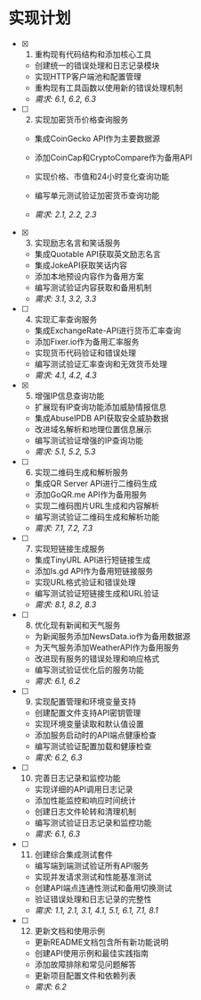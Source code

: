 # 实现计划

- [x] 1. 重构现有代码结构和添加核心工具


  - 创建统一的错误处理和日志记录模块
  - 实现HTTP客户端池和配置管理
  - 重构现有工具函数以使用新的错误处理机制
  - _需求: 6.1, 6.2, 6.3_



- [ ] 2. 实现加密货币价格查询服务
  - 集成CoinGecko API作为主要数据源
  - 添加CoinCap和CryptoCompare作为备用API
  - 实现价格、市值和24小时变化查询功能



  - 编写单元测试验证加密货币查询功能
  - _需求: 2.1, 2.2, 2.3_

- [x] 3. 实现励志名言和笑话服务


  - 集成Quotable API获取英文励志名言
  - 集成JokeAPI获取笑话内容
  - 添加本地预设内容作为备用方案
  - 编写测试验证内容获取和备用机制
  - _需求: 3.1, 3.2, 3.3_



- [ ] 4. 实现汇率查询服务
  - 集成ExchangeRate-API进行货币汇率查询
  - 添加Fixer.io作为备用汇率服务
  - 实现货币代码验证和错误处理
  - 编写测试验证汇率查询和无效货币处理
  - _需求: 4.1, 4.2, 4.3_

- [x] 5. 增强IP信息查询功能

  - 扩展现有IP查询功能添加威胁情报信息
  - 集成AbuseIPDB API获取安全威胁数据
  - 改进域名解析和地理位置信息展示
  - 编写测试验证增强的IP查询功能
  - _需求: 5.1, 5.2, 5.3_

- [ ] 6. 实现二维码生成和解析服务
  - 集成QR Server API进行二维码生成
  - 添加GoQR.me API作为备用服务
  - 实现二维码图片URL生成和内容解析
  - 编写测试验证二维码生成和解析功能
  - _需求: 7.1, 7.2, 7.3_

- [ ] 7. 实现短链接生成服务
  - 集成TinyURL API进行短链接生成
  - 添加Is.gd API作为备用短链接服务
  - 实现URL格式验证和错误处理
  - 编写测试验证短链接生成和URL验证
  - _需求: 8.1, 8.2, 8.3_

- [ ] 8. 优化现有新闻和天气服务
  - 为新闻服务添加NewsData.io作为备用数据源
  - 为天气服务添加WeatherAPI作为备用服务
  - 改进现有服务的错误处理和响应格式
  - 编写测试验证优化后的服务功能
  - _需求: 6.1, 6.2_

- [ ] 9. 实现配置管理和环境变量支持
  - 创建配置文件支持API密钥管理
  - 实现环境变量读取和默认值设置
  - 添加服务启动时的API端点健康检查
  - 编写测试验证配置加载和健康检查
  - _需求: 6.2, 6.3_

- [ ] 10. 完善日志记录和监控功能
  - 实现详细的API调用日志记录
  - 添加性能监控和响应时间统计
  - 创建日志文件轮转和清理机制
  - 编写测试验证日志记录和监控功能
  - _需求: 6.1, 6.3_

- [ ] 11. 创建综合集成测试套件
  - 编写端到端测试验证所有API服务
  - 实现并发请求测试和性能基准测试
  - 创建API端点连通性测试和备用切换测试
  - 验证错误处理和日志记录的完整性
  - _需求: 1.1, 2.1, 3.1, 4.1, 5.1, 6.1, 7.1, 8.1_

- [ ] 12. 更新文档和使用示例
  - 更新README文档包含所有新功能说明
  - 创建API使用示例和最佳实践指南
  - 添加故障排除和常见问题解答
  - 更新项目配置文件和依赖列表
  - _需求: 6.2_